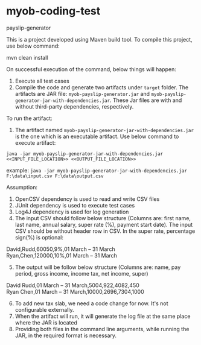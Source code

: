 # myob-coding-test
payslip-generator

This is a project developed using Maven build tool. To compile this project, use below command:

mvn clean install

On successful execution of the command, below things will happen:
1. Execute all test cases
2. Compile the code and generate two artifacts under `target` folder. The artifacts are JAR file: `myob-payslip-generator.jar` and `myob-payslip-generator-jar-with-dependencies.jar`. These Jar files are with and without third-party dependencies, respectively.

To run the artifact:
1. The artifact named `myob-payslip-generator-jar-with-dependencies.jar` is the one which is an executable artifact. Use below command to execute artifact:

`java -jar myob-payslip-generator-jar-with-dependencies.jar <<INPUT_FILE_LOCATION>> <<OUTPUT_FILE_LOCATION>>`

example:
`java -jar myob-payslip-generator-jar-with-dependencies.jar F:\data\input.csv F:\data\output.csv`

Assumption:
1. OpenCSV dependency is used to read and write CSV files
2. JUnit dependency is used to execute test cases
3. Log4J dependency is used for log generation
4. The input CSV should follow below structure (Columns are: first name, last name, annual salary, super rate (%), payment start date). The input CSV should be without header row in CSV. In the super rate, percentage sign(%) is optional:

  David,Rudd,60050,9%,01 March – 31 March<br />
  Ryan,Chen,120000,10%,01 March – 31 March

5. The output will be follow below structure (Columns are: name, pay period, gross income, income tax, net income, super)

  David Rudd,01 March – 31 March,5004,922,4082,450<br />
  Ryan Chen,01 March – 31 March,10000,2696,7304,1000

6. To add new tax slab, we need a code change for now. It's not configurable externally.
7. When the artifact will run, it will generate the log file at the same place where the JAR is located
8. Providing both files in the command line arguments, while running the JAR, in the required format is necessary.
